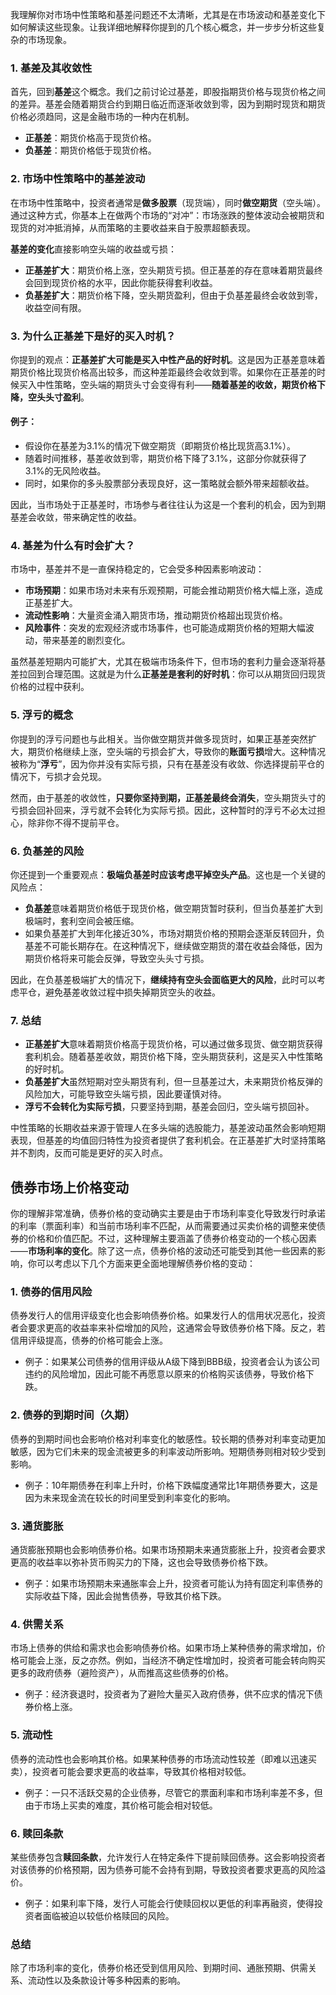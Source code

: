 我理解你对市场中性策略和基差问题还不太清晰，尤其是在市场波动和基差变化下如何解读这些现象。让我详细地解释你提到的几个核心概念，并一步步分析这些复杂的市场现象。

### 1. **基差及其收敛性**
首先，回到**基差**这个概念。我们之前讨论过基差，即股指期货价格与现货价格之间的差异。基差会随着期货合约到期日临近而逐渐收敛到零，因为到期时现货和期货价格必须趋同，这是金融市场的一种内在机制。

- **正基差**：期货价格高于现货价格。
- **负基差**：期货价格低于现货价格。

### 2. **市场中性策略中的基差波动**
在市场中性策略中，投资者通常是**做多股票**（现货端），同时**做空期货**（空头端）。通过这种方式，你基本上在做两个市场的“对冲”：市场涨跌的整体波动会被期货和现货的对冲抵消掉，从而策略的主要收益来自于股票超额表现。

**基差的变化**直接影响空头端的收益或亏损：
- **正基差扩大**：期货价格上涨，空头期货亏损。但正基差的存在意味着期货最终会回到现货价格的水平，因此你能获得套利收益。
- **负基差扩大**：期货价格下降，空头期货盈利，但由于负基差最终会收敛到零，收益空间有限。

### 3. **为什么正基差下是好的买入时机？**
你提到的观点：**正基差扩大可能是买入中性产品的好时机**。这是因为正基差意味着期货价格比现货价格高出较多，而这种差距最终会收敛到零。如果你在正基差的时候买入中性策略，空头端的期货头寸会变得有利——**随着基差的收敛，期货价格下降，空头头寸盈利**。

#### 例子：
- 假设你在基差为3.1%的情况下做空期货（即期货价格比现货高3.1%）。
- 随着时间推移，基差收敛到零，期货价格下降了3.1%，这部分你就获得了3.1%的无风险收益。
- 同时，如果你的多头股票部分表现良好，这一策略就会额外带来超额收益。

因此，当市场处于正基差时，市场参与者往往认为这是一个套利的机会，因为到期基差会收敛，带来确定性的收益。

### 4. **基差为什么有时会扩大？**
市场中，基差并不是一直保持稳定的，它会受多种因素影响波动：
- **市场预期**：如果市场对未来有乐观预期，可能会推动期货价格大幅上涨，造成正基差扩大。
- **流动性影响**：大量资金涌入期货市场，推动期货价格超出现货价格。
- **风险事件**：突发的宏观经济或市场事件，也可能造成期货价格的短期大幅波动，带来基差的剧烈变化。

虽然基差短期内可能扩大，尤其在极端市场条件下，但市场的套利力量会逐渐将基差拉回到合理范围。这就是为什么**正基差是套利的好时机**：你可以从期货回归现货价格的过程中获利。

### 5. **浮亏的概念**
你提到的浮亏问题也与此相关。当你做空期货并做多现货时，如果正基差突然扩大，期货价格继续上涨，空头端的亏损会扩大，导致你的**账面亏损**增大。这种情况被称为“**浮亏**”，因为你并没有实际亏损，只有在基差没有收敛、你选择提前平仓的情况下，亏损才会兑现。

然而，由于基差的收敛性，**只要你坚持到期，正基差最终会消失**，空头期货头寸的亏损会回补回来，浮亏就不会转化为实际亏损。因此，这种暂时的浮亏不必太过担心，除非你不得不提前平仓。

### 6. **负基差的风险**
你还提到一个重要观点：**极端负基差时应该考虑平掉空头产品**。这也是一个关键的风险点：
- **负基差**意味着期货价格低于现货价格，做空期货暂时获利，但当负基差扩大到极端时，套利空间会被压缩。
- 如果负基差扩大到年化接近30%，市场对期货价格的预期会逐渐反转回升，负基差不可能长期存在。在这种情况下，继续做空期货的潜在收益会降低，因为期货价格将来可能会反弹，导致空头头寸亏损。

因此，在负基差极端扩大的情况下，**继续持有空头会面临更大的风险**，此时可以考虑平仓，避免基差收敛过程中损失掉期货空头的收益。

### 7. **总结**
- **正基差扩大**意味着期货价格高于现货价格，可以通过做多现货、做空期货获得套利机会。随着基差收敛，期货价格下降，空头期货获利，这是买入中性策略的好时机。
- **负基差扩大**虽然短期对空头期货有利，但一旦基差过大，未来期货价格反弹的风险加大，可能导致空头端亏损，因此要谨慎对待。
- **浮亏不会转化为实际亏损**，只要坚持到期，基差会回归，空头端亏损回补。

中性策略的长期收益来源于管理人在多头端的选股能力，基差波动虽然会影响短期表现，但基差的均值回归特性为投资者提供了套利机会。在正基差扩大时坚持策略并不割肉，反而可能是更好的买入时点。


## 债券市场上价格变动

你的理解非常准确，债券价格的变动确实主要是由于市场利率变化导致发行时承诺的利率（票面利率）和当前市场利率不匹配，从而需要通过买卖价格的调整来使债券的价格和价值匹配。不过，这种理解主要涵盖了债券价格变动的一个核心因素——**市场利率的变化**。除了这一点，债券价格的波动还可能受到其他一些因素的影响，你可以考虑以下几个方面来更全面地理解债券价格的变动：

### 1. **债券的信用风险**
债券发行人的信用评级变化也会影响债券价格。如果发行人的信用状况恶化，投资者会要求更高的收益率来补偿增加的风险，这通常会导致债券价格下降。反之，若信用评级提高，债券的价格可能会上涨。

- 例子：如果某公司债券的信用评级从A级下降到BBB级，投资者会认为该公司违约的风险增加，因此可能不再愿意以原来的价格购买该债券，导致价格下跌。

### 2. **债券的到期时间（久期）**
债券的到期时间也会影响价格对利率变化的敏感性。较长期的债券对利率变动更加敏感，因为它们未来的现金流被更多的利率波动所影响。短期债券则相对较少受到影响。

- 例子：10年期债券在利率上升时，价格下跌幅度通常比1年期债券要大，这是因为未来现金流在较长的时间里受到利率变化的影响。

### 3. **通货膨胀**
通货膨胀预期也会影响债券价格。如果市场预期未来通货膨胀上升，投资者会要求更高的收益率以弥补货币购买力的下降，这也会导致债券价格下跌。

- 例子：如果市场预期未来通胀率会上升，投资者可能认为持有固定利率债券的实际收益下降，因此会抛售债券，导致其价格下跌。

### 4. **供需关系**
市场上债券的供给和需求也会影响债券价格。如果市场上某种债券的需求增加，价格可能会上涨，反之亦然。例如，当经济不确定性增加时，投资者可能会转向购买更多的政府债券（避险资产），从而推高这些债券的价格。

- 例子：经济衰退时，投资者为了避险大量买入政府债券，供不应求的情况下债券价格上涨。

### 5. **流动性**
债券的流动性也会影响其价格。如果某种债券的市场流动性较差（即难以迅速买卖），投资者可能会要求更高的收益率，导致其价格相对较低。

- 例子：一只不活跃交易的企业债券，尽管它的票面利率和市场利率差不多，但由于市场上买卖的难度，其价格可能会相对较低。

### 6. **赎回条款**
某些债券包含**赎回条款**，允许发行人在特定条件下提前赎回债券。这会影响投资者对该债券的价格预期，因为债券可能不会持有到期，导致投资者要求更高的风险溢价。

- 例子：如果利率下降，发行人可能会行使赎回权以更低的利率再融资，使得投资者面临被迫以较低价格赎回的风险。

### 总结
除了市场利率的变化，债券价格还受到信用风险、到期时间、通胀预期、供需关系、流动性以及条款设计等多种因素的影响。